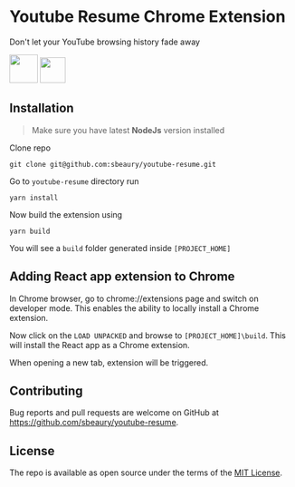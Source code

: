 # Youtube Resume Chrome Extension

Don't let your YouTube browsing history fade away

<img src="https://cdn.auth0.com/blog/react-js/react.png" width="50"> <img src="https://upload.wikimedia.org/wikipedia/commons/thumb/a/a5/Google_Chrome_icon_%28September_2014%29.svg/1024px-Google_Chrome_icon_%28September_2014%29.svg.png" width="45">



## Installation
>Make sure you have latest **NodeJs** version installed

Clone repo

```
git clone git@github.com:sbeaury/youtube-resume.git
```
Go to `youtube-resume` directory run

```
yarn install
```
Now build the extension using
```
yarn build
```
You will see a `build` folder generated inside `[PROJECT_HOME]`

## Adding React app extension to Chrome

In Chrome browser, go to chrome://extensions page and switch on developer mode. This enables the ability to locally install a Chrome extension.

Now click on the `LOAD UNPACKED` and browse to `[PROJECT_HOME]\build`. This will install the React app as a Chrome extension.

When opening a new tab, extension will be triggered.


## Contributing

Bug reports and pull requests are welcome on GitHub at https://github.com/sbeaury/youtube-resume. 


## License

The repo is available as open source under the terms of the [MIT License](http://opensource.org/licenses/MIT).